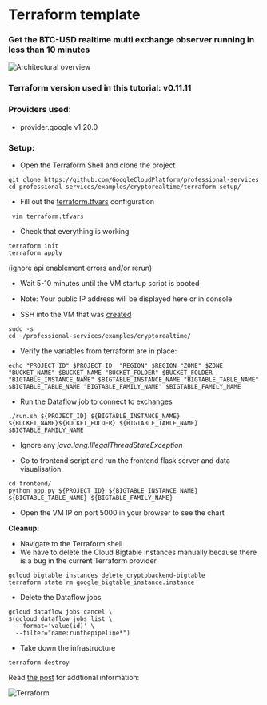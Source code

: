 # Terraform template

### Get the BTC-USD realtime multi exchange observer running  in less than 10 minutes

![Architectural overview](crypto.gif)


### Terraform version used in this tutorial: v0.11.11 

### Providers used:
- provider.google v1.20.0


### Setup:
- Open the Terraform Shell and clone the project
```console 
git clone https://github.com/GoogleCloudPlatform/professional-services
cd professional-services/examples/cryptorealtime/terraform-setup/
```

- Fill out the [terraform.tfvars](terraform-setup/terraform.tfvars) configuration
```console 
 vim terraform.tfvars 
 ```

- Check that everything is working 
```console 
terraform init
terraform apply 
```
(ignore api enablement errors and/or rerun)

- Wait 5-10 minutes until the VM startup script is booted 
- Note: Your public IP address will be displayed here or in console 

- SSH into the VM that was [created](https://console.cloud.google.com/compute/instances)
```console 
sudo -s 
cd ~/professional-services/examples/cryptorealtime/
```


- Verify the variables from terraform are in place:
```console 
echo "PROJECT_ID" $PROJECT_ID  "REGION" $REGION "ZONE" $ZONE "BUCKET_NAME" $BUCKET_NAME "BUCKET_FOLDER" $BUCKET_FOLDER "BIGTABLE_INSTANCE_NAME" $BIGTABLE_INSTANCE_NAME "BIGTABLE_TABLE_NAME" $BIGTABLE_TABLE_NAME "BIGTABLE_FAMILY_NAME" $BIGTABLE_FAMILY_NAME 
```

- Run the Dataflow job to connect to exchanges
```console 
./run.sh ${PROJECT_ID} ${BIGTABLE_INSTANCE_NAME} ${BUCKET_NAME}${BUCKET_FOLDER} ${BIGTABLE_TABLE_NAME} $BIGTABLE_FAMILY_NAME
``` 
- Ignore any *java.lang.IllegalThreadStateException*


- Go to frontend script and run the frontend flask server and data visualisation
```console 
cd frontend/
python app.py ${PROJECT_ID} ${BIGTABLE_INSTANCE_NAME} ${BIGTABLE_TABLE_NAME} ${BIGTABLE_FAMILY_NAME}
```

- Open the VM IP on port 5000 in your browser to see the chart 


**Cleanup:**
- Navigate to the Terraform shell
- We have to delete the Cloud Bigtable instances manually because there is a bug in the current Terraform provider
```console 
gcloud bigtable instances delete cryptobackend-bigtable
terraform state rm google_bigtable_instance.instance
```

- Delete the Dataflow jobs
```console 
gcloud dataflow jobs cancel \
$(gcloud dataflow jobs list \
  --format='value(id)' \
  --filter="name:runthepipeline*")
``` 

- Take down the infrastructure 
```console 
terraform destroy
```

Read [the post](https://medium.com/p/bigtable-beam-dataflow-cryptocurrencies-gcp-terraform-java-maven-4e7873811e86/edit) for addtional information:


![Terraform](https://media.giphy.com/media/sDjIG2QtbXKta/giphy.gif)

